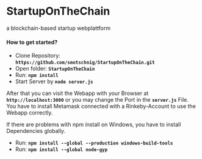 # StartupOnTheChain
a blockchain-based startup webplattform

#### How to get started?

* Clone Repository: __`https://github.com/smotschnig/StartupOnTheChain.git`__
* Open folder: __`StartupOnTheChain`__
* Run: __`npm install`__
* Start Server by __`node server.js`__

After that you can visit the Webapp with your Browser at __`http://localhost:3000`__ or you may change the Port in the __`server.js`__ File.
You have to install Metamask connected with a Rinkeby-Account to use the Webapp correctly. 

If there are problems with npm install on Windows, you have to install Dependencies globally.
* Run: __`npm install --global --production windows-build-tools`__
* Run: __`npm install --global node-gyp`__
